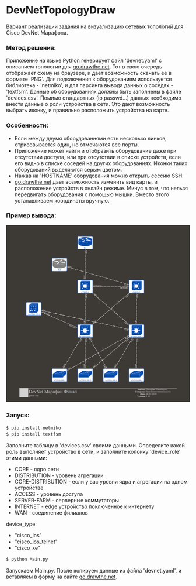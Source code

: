 # DevNetTopologyDraw

Вариант реализации задания на визуализацию сетевых топологий для Cisco DevNet Марафона.

### Метод решения:

Приложение на языке Python генерирует файл 'devnet.yaml' с описанием топологии для [go.drawthe.net](http://go.drawthe.net/). Тот в свою очередь отображает схему на браузере, и дает возможность скачать ее в формате 'PNG'. 
Для подключения к оборудованиям используется библиотека - 'netmiko', и для парсинга вывода данных о соседях - 'textfsm'.
Данные об оборудованиях должны быть заполнены в файле 'devices.csv'. Помимо стандартных (ip,passwd...) данных необходимо внести данные о роли устройства в сети. Это дают возможность выбрать иконку, и правильно расположить устройства на карте.

### Особенности:
  - Если между двумя оборудованиями есть несколько линков, отрисовывается один, но отмечаются все порты.
  - Приложение может найти и отобразить оборудование даже при отсутствии доступа, или при отсутствии в списке устройств, если его видно в списке соседей на других оборудованиях. Иконки таких оборудований выделяются серым цветом. 
  - Нажав на 'HOSTNAME' оборудования можно открыть сессию SSH.
  - [go.drawthe.net](http://go.drawthe.net/) дает возможность изменить вид карты, и расположение устройств в онлайн режиме. Минус в том, что нельзя передвигать оборудования с помощью мышки. Вместо этого устанавливаем координаты вручную.

### Пример вывода:

![sample](sample.png)

### Запуск:

```sh
$ pip install netmiko
$ pip install textfsm
```
Заполните таблицу в 'devices.csv' своими данными. Определите какой роль выполняет устройство в сети, и заполните колонку 'device_role' этими данными:

- CORE - ядро сети
- DISTRIBUTION - уровень агрегации
- CORE-DISTRIBUTION - если у вас уровни ядра и агрегации на одном устройстве
- ACCESS - уровень доступа
- SERVER-FARM - серверные коммутаторы
- INTERNET - edge устройство поключенное к интернету
- WAN - соединение филиалов

device_type
- "cisco_ios"
- "cisco_ios_telnet"
- "cisco_xe"

```sh
$ python Main.py
```

Запускаем Main.py.
После копируем данные из файла 'devnet.yaml', и вставляем в форму на сайте [go.drawthe.net](http://go.drawthe.net/).

